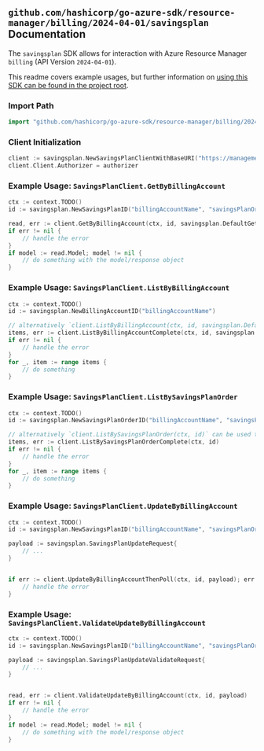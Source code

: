 
## `github.com/hashicorp/go-azure-sdk/resource-manager/billing/2024-04-01/savingsplan` Documentation

The `savingsplan` SDK allows for interaction with Azure Resource Manager `billing` (API Version `2024-04-01`).

This readme covers example usages, but further information on [using this SDK can be found in the project root](https://github.com/hashicorp/go-azure-sdk/tree/main/docs).

### Import Path

```go
import "github.com/hashicorp/go-azure-sdk/resource-manager/billing/2024-04-01/savingsplan"
```


### Client Initialization

```go
client := savingsplan.NewSavingsPlanClientWithBaseURI("https://management.azure.com")
client.Client.Authorizer = authorizer
```


### Example Usage: `SavingsPlanClient.GetByBillingAccount`

```go
ctx := context.TODO()
id := savingsplan.NewSavingsPlanID("billingAccountName", "savingsPlanOrderId", "savingsPlanId")

read, err := client.GetByBillingAccount(ctx, id, savingsplan.DefaultGetByBillingAccountOperationOptions())
if err != nil {
	// handle the error
}
if model := read.Model; model != nil {
	// do something with the model/response object
}
```


### Example Usage: `SavingsPlanClient.ListByBillingAccount`

```go
ctx := context.TODO()
id := savingsplan.NewBillingAccountID("billingAccountName")

// alternatively `client.ListByBillingAccount(ctx, id, savingsplan.DefaultListByBillingAccountOperationOptions())` can be used to do batched pagination
items, err := client.ListByBillingAccountComplete(ctx, id, savingsplan.DefaultListByBillingAccountOperationOptions())
if err != nil {
	// handle the error
}
for _, item := range items {
	// do something
}
```


### Example Usage: `SavingsPlanClient.ListBySavingsPlanOrder`

```go
ctx := context.TODO()
id := savingsplan.NewSavingsPlanOrderID("billingAccountName", "savingsPlanOrderId")

// alternatively `client.ListBySavingsPlanOrder(ctx, id)` can be used to do batched pagination
items, err := client.ListBySavingsPlanOrderComplete(ctx, id)
if err != nil {
	// handle the error
}
for _, item := range items {
	// do something
}
```


### Example Usage: `SavingsPlanClient.UpdateByBillingAccount`

```go
ctx := context.TODO()
id := savingsplan.NewSavingsPlanID("billingAccountName", "savingsPlanOrderId", "savingsPlanId")

payload := savingsplan.SavingsPlanUpdateRequest{
	// ...
}


if err := client.UpdateByBillingAccountThenPoll(ctx, id, payload); err != nil {
	// handle the error
}
```


### Example Usage: `SavingsPlanClient.ValidateUpdateByBillingAccount`

```go
ctx := context.TODO()
id := savingsplan.NewSavingsPlanID("billingAccountName", "savingsPlanOrderId", "savingsPlanId")

payload := savingsplan.SavingsPlanUpdateValidateRequest{
	// ...
}


read, err := client.ValidateUpdateByBillingAccount(ctx, id, payload)
if err != nil {
	// handle the error
}
if model := read.Model; model != nil {
	// do something with the model/response object
}
```

